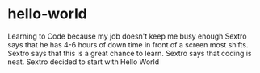 # hello-world
Learning to Code because my job doesn't keep me busy enough
Sextro says that he has 4-6 hours of down time in front of a screen most shifts.
Sextro says that this is a great chance to learn.
Sextro says that coding is neat.
Sextro decided to start with Hello World
